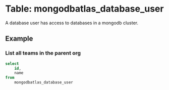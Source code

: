 # Table: mongodbatlas_database_user

A database user has access to databases in a mongodb cluster.

## Example

### List all teams in the parent org

```sql
select 
    id, 
    name
from 
    mongodbatlas_database_user
```
